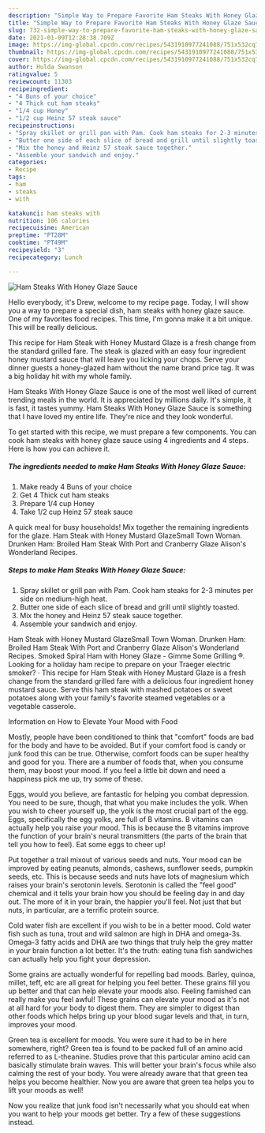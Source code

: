 ```yaml
---
description: "Simple Way to Prepare Favorite Ham Steaks With Honey Glaze Sauce"
title: "Simple Way to Prepare Favorite Ham Steaks With Honey Glaze Sauce"
slug: 732-simple-way-to-prepare-favorite-ham-steaks-with-honey-glaze-sauce
date: 2021-01-09T12:28:38.709Z
image: https://img-global.cpcdn.com/recipes/5431910977241088/751x532cq70/ham-steaks-with-honey-glaze-sauce-recipe-main-photo.jpg
thumbnail: https://img-global.cpcdn.com/recipes/5431910977241088/751x532cq70/ham-steaks-with-honey-glaze-sauce-recipe-main-photo.jpg
cover: https://img-global.cpcdn.com/recipes/5431910977241088/751x532cq70/ham-steaks-with-honey-glaze-sauce-recipe-main-photo.jpg
author: Hulda Swanson
ratingvalue: 5
reviewcount: 11303
recipeingredient:
- "4 Buns of your choice"
- "4 Thick cut ham steaks"
- "1/4 cup Honey"
- "1/2 cup Heinz 57 steak sauce"
recipeinstructions:
- "Spray skillet or grill pan with Pam. Cook ham steaks for 2-3 minutes per side on medium-high heat."
- "Butter one side of each slice of bread and grill until slightly toasted."
- "Mix the honey and Heinz 57 steak sauce together."
- "Assemble your sandwich and enjoy."
categories:
- Recipe
tags:
- ham
- steaks
- with

katakunci: ham steaks with 
nutrition: 106 calories
recipecuisine: American
preptime: "PT28M"
cooktime: "PT49M"
recipeyield: "3"
recipecategory: Lunch

---
```



![Ham Steaks With Honey Glaze Sauce](https://img-global.cpcdn.com/recipes/5431910977241088/751x532cq70/ham-steaks-with-honey-glaze-sauce-recipe-main-photo.jpg)

Hello everybody, it's Drew, welcome to my recipe page. Today, I will show you a way to prepare a special dish, ham steaks with honey glaze sauce. One of my favorites food recipes. This time, I'm gonna make it a bit unique. This will be really delicious.

This recipe for Ham Steak with Honey Mustard Glaze is a fresh change from the standard grilled fare. The steak is glazed with an easy four ingredient honey mustard sauce that will leave you licking your chops. Serve your dinner guests a honey-glazed ham without the name brand price tag. It was a big holiday hit with my whole family.

Ham Steaks With Honey Glaze Sauce is one of the most well liked of current trending meals in the world. It is appreciated by millions daily. It's simple, it is fast, it tastes yummy. Ham Steaks With Honey Glaze Sauce is something that I have loved my entire life. They're nice and they look wonderful.


To get started with this recipe, we must prepare a few components. You can cook ham steaks with honey glaze sauce using 4 ingredients and 4 steps. Here is how you can achieve it.

<!--inarticleads1-->

##### The ingredients needed to make Ham Steaks With Honey Glaze Sauce:

1. Make ready 4 Buns of your choice
1. Get 4 Thick cut ham steaks
1. Prepare 1/4 cup Honey
1. Take 1/2 cup Heinz 57 steak sauce


A quick meal for busy households! Mix together the remaining ingredients for the glaze. Ham Steak with Honey Mustard GlazeSmall Town Woman. Drunken Ham: Broiled Ham Steak With Port and Cranberry Glaze Alison&#39;s Wonderland Recipes. 

<!--inarticleads2-->

##### Steps to make Ham Steaks With Honey Glaze Sauce:

1. Spray skillet or grill pan with Pam. Cook ham steaks for 2-3 minutes per side on medium-high heat.
1. Butter one side of each slice of bread and grill until slightly toasted.
1. Mix the honey and Heinz 57 steak sauce together.
1. Assemble your sandwich and enjoy.


Ham Steak with Honey Mustard GlazeSmall Town Woman. Drunken Ham: Broiled Ham Steak With Port and Cranberry Glaze Alison&#39;s Wonderland Recipes. Smoked Spiral Ham with Honey Glaze - Gimme Some Grilling ®. Looking for a holiday ham recipe to prepare on your Traeger electric smoker? · This recipe for Ham Steak with Honey Mustard Glaze is a fresh change from the standard grilled fare with a delicious four ingredient honey mustard sauce. Serve this ham steak with mashed potatoes or sweet potatoes along with your family&#39;s favorite steamed vegetables or a vegetable casserole. 

Information on How to Elevate Your Mood with Food


Mostly, people have been conditioned to think that "comfort" foods are bad for the body and have to be avoided. But if your comfort food is candy or junk food this can be true. Otherwise, comfort foods can be super healthy and good for you. There are a number of foods that, when you consume them, may boost your mood. If you feel a little bit down and need a happiness pick me up, try some of these.

Eggs, would you believe, are fantastic for helping you combat depression. You need to be sure, though, that what you make includes the yolk. When you wish to cheer yourself up, the yolk is the most crucial part of the egg. Eggs, specifically the egg yolks, are full of B vitamins. B vitamins can actually help you raise your mood. This is because the B vitamins improve the function of your brain's neural transmitters (the parts of the brain that tell you how to feel). Eat some eggs to cheer up!

Put together a trail mixout of various seeds and nuts. Your mood can be improved by eating peanuts, almonds, cashews, sunflower seeds, pumpkin seeds, etc. This is because seeds and nuts have lots of magnesium which raises your brain's serotonin levels. Serotonin is called the "feel good" chemical and it tells your brain how you should be feeling day in and day out. The more of it in your brain, the happier you'll feel. Not just that but nuts, in particular, are a terrific protein source.

Cold water fish are excellent if you wish to be in a better mood. Cold water fish such as tuna, trout and wild salmon are high in DHA and omega-3s. Omega-3 fatty acids and DHA are two things that truly help the grey matter in your brain function a lot better. It's the truth: eating tuna fish sandwiches can actually help you fight your depression. 

Some grains are actually wonderful for repelling bad moods. Barley, quinoa, millet, teff, etc are all great for helping you feel better. These grains fill you up better and that can help elevate your moods also. Feeling famished can really make you feel awful! These grains can elevate your mood as it's not at all hard for your body to digest them. They are simpler to digest than other foods which helps bring up your blood sugar levels and that, in turn, improves your mood.

Green tea is excellent for moods. You were sure it had to be in here somewhere, right? Green tea is found to be packed full of an amino acid referred to as L-theanine. Studies prove that this particular amino acid can basically stimulate brain waves. This will better your brain's focus while also calming the rest of your body. You were already aware that that green tea helps you become healthier. Now you are aware that green tea helps you to lift your moods as well!

Now you realize that junk food isn't necessarily what you should eat when you want to help your moods get better. Try  a few  of  these  suggestions  instead.


